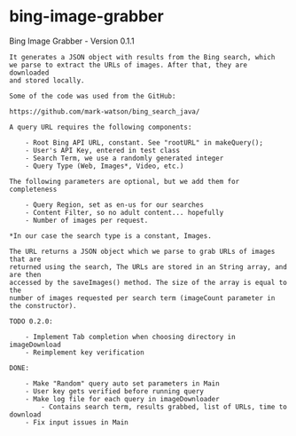 bing-image-grabber
==================

Bing Image Grabber - Version 0.1.1

	It generates a JSON object with results from the Bing search, which
	we parse to extract the URLs of images. After that, they are downloaded
	and stored locally.

	Some of the code was used from the GitHub:

	https://github.com/mark-watson/bing_search_java/

	A query URL requires the following components:

		- Root Bing API URL, constant. See "rootURL" in makeQuery();
		- User's API Key, entered in test class
		- Search Term, we use a randomly generated integer
		- Query Type (Web, Images*, Video, etc.)

	The following parameters are optional, but we add them for completeness

		- Query Region, set as en-us for our searches
		- Content Filter, so no adult content... hopefully
		- Number of images per request.

	*In our case the search type is a constant, Images.

	The URL returns a JSON object which we parse to grab URLs of images that are
	returned using the search, The URLs are stored in an String array, and are then
	accessed by the saveImages() method. The size of the array is equal to the
	number of images requested per search term (imageCount parameter in the constructor).
	
	TODO 0.2.0: 
	
		- Implement Tab completion when choosing directory in imageDownload
		- Reimplement key verification
		
	DONE: 
	
		- Make "Random" query auto set parameters in Main
		- User key gets verified before running query
		- Make log file for each query in imageDownloader
			- Contains search term, results grabbed, list of URLs, time to download
		- Fix input issues in Main

